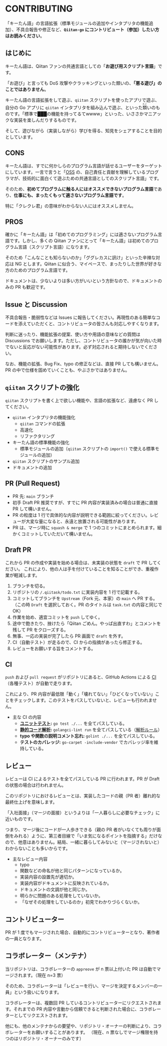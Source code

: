 # CONTRIBUTING

「キーたん語」の言語拡張（標準モジュールの追加やインタプリタの機能追加）、不具合報告や修正など、**`Qiitan-go` にコントリビュート（参加）したい方はお読みください**。

## はじめに

キーたん語は、Qiitan ファンの共通言語としての「**お遊び用スクリプト言語**」です。

「お遊び」と言っても DoS 攻撃やクラッキングといった類いの、**「悪る遊び」のことではありません**。

キーたん語の言語拡張をして遊ぶ、`qiitan` スクリプトを使ったアプリで遊ぶ、自分の Go アプリに `qiitan` インタプリタを組み込んで遊ぶ、といった<ruby>類<rt>たぐ</rt>い</ruby>のものです。「標準で███の機能を持ってるてwwww」といった、いささかマニアックな実装を楽しんだりするものです。

そして、遊びながら（実装しながら）学びを得る、知見をシェアすることを目的としています。

## CONS

キーたん語は、すでに何かしらのプログラム言語が話せるユーザーをターゲットにしています。一言で言うと「[OSS](https://ja.wikipedia.org/wiki/%E3%82%AA%E3%83%BC%E3%83%97%E3%83%B3%E3%82%BD%E3%83%BC%E3%82%B9%E3%82%BD%E3%83%95%E3%83%88%E3%82%A6%E3%82%A7%E3%82%A2) の、自己責任と貢献を理解しているプログラマが、技術的に面白くて遊ぶための共通言語としてのスクリプト言語」です。

そのため、**初めてプログラムに触る人にはオススメできないプログラム言語**であり、**仕事にも、まったくもって適さないプログラム言語です**。

特に「クレクレ君」の意味がわからない人にはオススメしません。

## PROS

確かに「キーたん語」は「初めてのプログラミング」には適さないプログラム言語です。しかし、多くの Qiitan ファンにとって「キーたん語」は初めてのプログラム言語（スクリプト言語）になります。

そのため「こんなことも知らないのか」「ググレカスに訊け」といった辛辣な対応は NG とします。Qiitan に似合う、マイペースで、まったりした世界が好きな方のためのプログラム言語です。

ドキュメントは、少ないよりは多い方がいいという方針なので、ドキュメントのみの PR も歓迎です。

## Issue と Discussion

不具合報告・脆弱性などは Issues に報告してください。再現性のある簡単なコードを添えていただくと、コントリビュータの皆さんも対応しやすくなります。

判断に迷ったり、機能拡張の提案、使い方や用語の意味などの質問は Discussions でお願いします。ただし、コントリビュータの誰かが気が向いた時でないと反応がない可能性があります。必ず対応されると期待しないでください。

なお、機能の拡張、Bug Fix、typo の修正などは、直接 PR しても構いません。PR の中で仕様を固めていくことも、やぶさかではありません。

## `qiitan` スクリプトの強化

`qiitan` スクリプトを書く上で欲しい機能や、言語の拡張など、遠慮なく PR してください。

- `qiitan` インタプリタの機能強化
    - `qiitan` コマンドの拡張
    - 高速化
    - リファクタリング
- キーたん語の標準機能の強化
    - 標準モジュールの追加（`qiitan` スクリプトの `import()` で使える標準モジュールの追加）
- `qiitan` スクリプトのサンプル追加
- ドキュメントの追加

## PR (Pull Request)

- PR 先: `main` ブランチ
- 初手 Draft PR 推奨ですが、すでに PR 内容が実装済みの場合は普通に直接 PR して構いません。
- PR の粒度は 1 行で具体的な内容が説明できる範囲に絞ってください。レビューが大変な量になると、永遠と放置される可能性があります。
- PR は、マージ時に `squash & merge` で 1 つのコミットにまとめられます。細かくコミットしていただいて構いません。

## Draft PR

これから PR の作成や実装を始める場合は、未実装の状態を `draft` で PR してください。
これにより、他の人は手を付けていることを知ることができ、重複作業が軽減します。

1. ブランチを切る。
2. リポジトリの `/.qiitask/todo.txt` に実装内容を 1 行で記載する。
3. コミットしてブランチを `Upstream`（Fork 元、本家）の `main` へ PR する。<br>（この時 `Draft` を選択しておく。PR のタイトルは `task.txt` の内容と同じで OK）
4. 作業を始め、適宜コミットを `push` してゆく。
5. 途中で飽きたり、挫けたら「Qiitan ごめん。やっぱ出直すわ」とコメントを残して PR をクローズする。
5. 無事、一応の実装が完了したら PR 画面で `draft` を外す。
6. CI（自動テスト）が走るので、CI からの指摘があったら修正する。
7. レビューをお願いする旨をコメントする。

## CI

`push` および `pull request` がリポジトリにあると、GitHub Actions による [CI](https://ja.wikipedia.org/wiki/%E7%B6%99%E7%B6%9A%E7%9A%84%E3%82%A4%E3%83%B3%E3%83%86%E3%82%B0%E3%83%AC%E3%83%BC%E3%82%B7%E3%83%A7%E3%83%B3)（各種テスト）が自動で走ります。

これにより、PR 内容が最低限「動く」「壊れてない」「ひどくなっていない」ことをチェックします。このテストをパスしていないと、レビューも行われません。

- 主な CI の内容
    - **[ユニットテスト](https://ja.wikipedia.org/wiki/%E5%8D%98%E4%BD%93%E3%83%86%E3%82%B9%E3%83%88):** `go test ./...` を全てパスしている。
    - **[静的コード解析](https://ja.wikipedia.org/wiki/%E9%9D%99%E7%9A%84%E3%82%B3%E3%83%BC%E3%83%89%E8%A7%A3%E6%9E%90):** `golangci-lint run` を全てパスしている（[解析ルール](../.golangci.yml)）
    - **typo や関数の説明コメント忘れ:** `golint ./...` を全てパスしている。
    - **テストのカバレッジ:** `go-carpet -include-vendor` でカバレッジ率を維持している。

## レビュー

レビューは CI によるテストを全てパスしている PR に行われます。PR が Draft の状態の場合は行われません。

このリポジトリにおけるレビューとは、実装したコードの親（PR 者）離れ的な最終仕上げを意味します。

「入社面接」（マージの面接）というよりは「一人暮らしに必要なチェック」に近いものです。

つまり、マージ後にコードが一人歩きできる（親の PR 者がいなくても周りが面倒をみれる）ように、第三者目線で「いま気になるポイントを指摘する」だけなので、他意はありません。結局、一緒に暮らしてみないと（マージされないと）わからないことも多いからです。

- 主なレビュー内容
    - typo
    - 関数などの命名が他と同じパターンになっているか。
    - 実装内容の設置先が適切か。
    - 実装内容がドキュメントに反映されているか。
    - ドキュメントの文調が他と同じか。
    - 明らかに問題のある処理をしていないか。
    - 「なぜその処理をしているのか」初見でわかりづらくないか。

## コントリビューター

PR が 1 度でもマージされた場合、自動的にコントリビューターとなり、著作者の一員となります。

## コラボレーター（メンテナ）

当リポジトリは、コラボレーターの `appreove` が n 票以上付いた PR は自動でマージされます。（現在 n=3 票）

そのため、コラボレーターは「レビューを行い、マージを決定するメンバーの一員」という扱いになります。

コラボレーターは、複数回 PR しているコントリビューターにリクエストされます。それまでの PR 内容や言動から信頼できると判断された場合に、コラボレーターとしてリクエストされます。

他にも、他のメンテナからの要望や、リポジトリ・オーナーの判断により、コラボレーターをお願いすることがあります。
（現在、n 票なしでマージ権限を持つのはリポジトリ・オーナーのみです）
